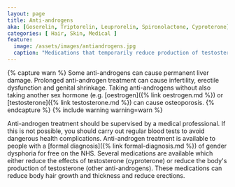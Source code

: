 ```yaml
---
layout: page
title: Anti-androgens
aka: [Goserelin, Triptorelin, Leuprorelin, Spironolactone, Cyproterone]
categories: [ Hair, Skin, Medical ]
feature:
  image: /assets/images/antiandrogens.jpg
  caption: "Medications that temporarily reduce production of testosterone or the body's response to it"
---
```


{% capture warn %}
Some anti-androgens can cause permanent liver damage.  Prolonged anti-androgen
treatment can cause infertility, erectile dysfunction and genital shrinkage.
Taking anti-androgens without also taking another sex hormone (e.g.
[oestrogen]({% link oestrogen.md %}) or [testosterone]({% link testosterone.md %})
can cause osteoporosis.
{% endcapture %}
{% include warning warning=warn %}

Anti-androgen treatment should be supervised by a medical professional. If this
is not possible, you should carry out regular blood tests to avoid dangerous
health complications. Anti-androgen treatment is available to people with a
[formal diagnosis]({% link formal-diagnosis.md %}) of gender dysphoria for free
on the NHS. Several medications are available which either reduce the effects of
testosterone (cyproterone) or reduce the body's production of testosterone
(other anti-androgens). These medications can reduce body hair growth and
thickness and reduce erections.
